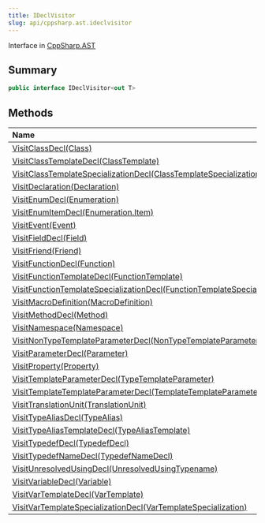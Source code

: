 ```yaml
---
title: IDeclVisitor
slug: api/cppsharp.ast.ideclvisitor
---
```

Interface in [CppSharp.AST](/api/cppsharp/ast)

## Summary



```csharp
public interface IDeclVisitor<out T>
```

## Methods

|Name|Description|
|:---|:---|
|[VisitClassDecl\(Class\)](/api/cppsharp/ast/ideclvisitor/visitclassdecl)||
|[VisitClassTemplateDecl\(ClassTemplate\)](/api/cppsharp/ast/ideclvisitor/visitclasstemplatedecl)||
|[VisitClassTemplateSpecializationDecl\(ClassTemplateSpecialization\)](/api/cppsharp/ast/ideclvisitor/visitclasstemplatespecializationdecl)||
|[VisitDeclaration\(Declaration\)](/api/cppsharp/ast/ideclvisitor/visitdeclaration)||
|[VisitEnumDecl\(Enumeration\)](/api/cppsharp/ast/ideclvisitor/visitenumdecl)||
|[VisitEnumItemDecl\(Enumeration.Item\)](/api/cppsharp/ast/ideclvisitor/visitenumitemdecl)||
|[VisitEvent\(Event\)](/api/cppsharp/ast/ideclvisitor/visitevent)||
|[VisitFieldDecl\(Field\)](/api/cppsharp/ast/ideclvisitor/visitfielddecl)||
|[VisitFriend\(Friend\)](/api/cppsharp/ast/ideclvisitor/visitfriend)||
|[VisitFunctionDecl\(Function\)](/api/cppsharp/ast/ideclvisitor/visitfunctiondecl)||
|[VisitFunctionTemplateDecl\(FunctionTemplate\)](/api/cppsharp/ast/ideclvisitor/visitfunctiontemplatedecl)||
|[VisitFunctionTemplateSpecializationDecl\(FunctionTemplateSpecialization\)](/api/cppsharp/ast/ideclvisitor/visitfunctiontemplatespecializationdecl)||
|[VisitMacroDefinition\(MacroDefinition\)](/api/cppsharp/ast/ideclvisitor/visitmacrodefinition)||
|[VisitMethodDecl\(Method\)](/api/cppsharp/ast/ideclvisitor/visitmethoddecl)||
|[VisitNamespace\(Namespace\)](/api/cppsharp/ast/ideclvisitor/visitnamespace)||
|[VisitNonTypeTemplateParameterDecl\(NonTypeTemplateParameter\)](/api/cppsharp/ast/ideclvisitor/visitnontypetemplateparameterdecl)||
|[VisitParameterDecl\(Parameter\)](/api/cppsharp/ast/ideclvisitor/visitparameterdecl)||
|[VisitProperty\(Property\)](/api/cppsharp/ast/ideclvisitor/visitproperty)||
|[VisitTemplateParameterDecl\(TypeTemplateParameter\)](/api/cppsharp/ast/ideclvisitor/visittemplateparameterdecl)||
|[VisitTemplateTemplateParameterDecl\(TemplateTemplateParameter\)](/api/cppsharp/ast/ideclvisitor/visittemplatetemplateparameterdecl)||
|[VisitTranslationUnit\(TranslationUnit\)](/api/cppsharp/ast/ideclvisitor/visittranslationunit)||
|[VisitTypeAliasDecl\(TypeAlias\)](/api/cppsharp/ast/ideclvisitor/visittypealiasdecl)||
|[VisitTypeAliasTemplateDecl\(TypeAliasTemplate\)](/api/cppsharp/ast/ideclvisitor/visittypealiastemplatedecl)||
|[VisitTypedefDecl\(TypedefDecl\)](/api/cppsharp/ast/ideclvisitor/visittypedefdecl)||
|[VisitTypedefNameDecl\(TypedefNameDecl\)](/api/cppsharp/ast/ideclvisitor/visittypedefnamedecl)||
|[VisitUnresolvedUsingDecl\(UnresolvedUsingTypename\)](/api/cppsharp/ast/ideclvisitor/visitunresolvedusingdecl)||
|[VisitVariableDecl\(Variable\)](/api/cppsharp/ast/ideclvisitor/visitvariabledecl)||
|[VisitVarTemplateDecl\(VarTemplate\)](/api/cppsharp/ast/ideclvisitor/visitvartemplatedecl)||
|[VisitVarTemplateSpecializationDecl\(VarTemplateSpecialization\)](/api/cppsharp/ast/ideclvisitor/visitvartemplatespecializationdecl)||

